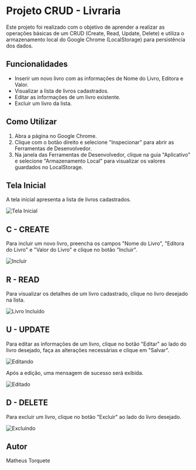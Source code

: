 # Projeto CRUD - Livraria

Este projeto foi realizado com o objetivo de aprender a realizar as operações básicas de um CRUD (Create, Read, Update, Delete) e utiliza o armazenamento local do Google Chrome (LocalStorage) para persistência dos dados.

## Funcionalidades

- Inserir um novo livro com as informações de Nome do Livro, Editora e Valor.
- Visualizar a lista de livros cadastrados.
- Editar as informações de um livro existente.
- Excluir um livro da lista.

## Como Utilizar

1. Abra a página no Google Chrome.
2. Clique com o botão direito e selecione "Inspecionar" para abrir as Ferramentas de Desenvolvedor.
3. Na janela das Ferramentas de Desenvolvedor, clique na guia "Aplicativo" e selecione "Armazenamento Local" para visualizar os valores guardados no LocalStorage.

## Tela Inicial

A tela inicial apresenta a lista de livros cadastrados.

![Tela Inicial](https://user-images.githubusercontent.com/94683422/187568261-2e1707f9-2ba4-4234-a3dc-41491e6b731f.png)

## C - CREATE

Para incluir um novo livro, preencha os campos "Nome do Livro", "Editora do Livro" e "Valor do Livro" e clique no botão "Incluir".

![Incluir](https://user-images.githubusercontent.com/94683422/196525883-92218345-9089-44e5-8ebe-d1028cda535c.png)

## R - READ

Para visualizar os detalhes de um livro cadastrado, clique no livro desejado na lista.

![Livro Incluído](https://user-images.githubusercontent.com/94683422/196525986-631531df-66be-4e78-a0b1-1a69fd6fd04d.png)

## U - UPDATE

Para editar as informações de um livro, clique no botão "Editar" ao lado do livro desejado, faça as alterações necessárias e clique em "Salvar".

![Editando](https://user-images.githubusercontent.com/94683422/196526395-d5251ded-3148-4c57-88ed-69ff9b1a63bc.png)

Após a edição, uma mensagem de sucesso será exibida.

![Editado](https://user-images.githubusercontent.com/94683422/196526564-274df0bb-5103-4897-ba98-6da7a97c32d4.png)

## D - DELETE

Para excluir um livro, clique no botão "Excluir" ao lado do livro desejado.

![Excluindo](https://user-images.githubusercontent.com/94683422/196526797-66321f0a-52e2-4b44-8d94-c1992dea08d9.png)



## Autor
Matheus Torquete


